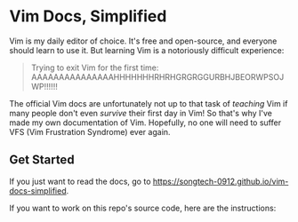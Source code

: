 # Vim Docs, Simplified

Vim is my daily editor of choice. It's free and open-source, and everyone should learn to use it. But learning Vim is a notoriously difficult experience:

> Trying to exit Vim for the first time: AAAAAAAAAAAAAAAHHHHHHHRHRHGRGRGGURBHJBEORWPSOJWP!!!!!!

The official Vim docs are unfortunately not up to that task of *teaching* Vim if many people don't even *survive* their first day in Vim! So that's why I've made my own documentation of Vim. Hopefully, no one will need to suffer VFS (Vim Frustration Syndrome) ever again.

## Get Started

If you just want to read the docs, go to <https://songtech-0912.github.io/vim-docs-simplified>.

If you want to work on this repo's source code, here are the instructions:
